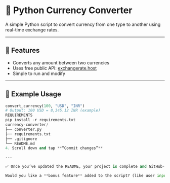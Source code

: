 # 💱 Python Currency Converter

A simple Python script to convert currency from one type to another using real-time exchange rates.

---

## 📌 Features

- Converts any amount between two currencies
- Uses free public API: [exchangerate.host](https://exchangerate.host)
- Simple to run and modify

---

## 🧪 Example Usage

```python
convert_currency(100, "USD", "INR")
# Output: 100 USD = 8,345.12 INR (example)
REQUIREMENTS
pip install -r requirements.txt
currency-converter/
├── converter.py
├── requirements.txt
├── .gitignore
└── README.md
4. Scroll down and tap **“Commit changes”**

---

✅ Once you’ve updated the README, your project is complete and GitHub-ready!

Would you like a **bonus feature** added to the script? (like user input or currency list)

